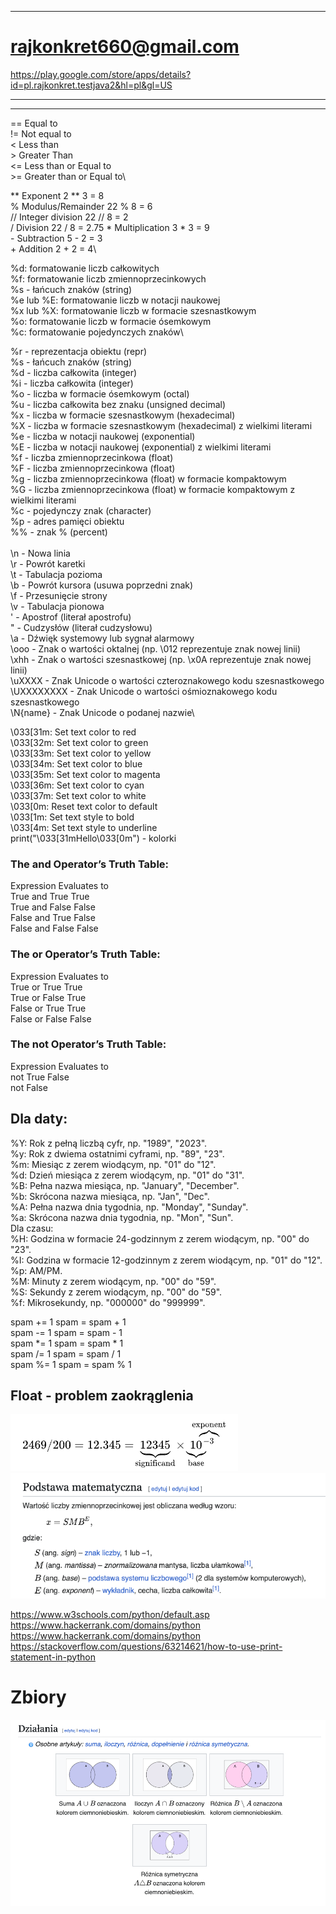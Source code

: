 
-----------------------
# rajkonkret660@gmail.com

https://play.google.com/store/apps/details?id=pl.rajkonkret.testjava2&hl=pl&gl=US

-----------------------
------------------------


==    Equal to\
!=    Not equal to\
<    Less than\
\>    Greater Than\
<=    Less than or Equal to\
\>=    Greater than or Equal to\


**    Exponent    2 ** 3 = 8\
%    Modulus/Remainder    22 % 8 = 6\
//    Integer division    22 // 8 = 2\
/    Division    22 / 8 = 2.75
\*    Multiplication    3 * 3 = 9\
\-    Subtraction    5 - 2 = 3\
\+    Addition    2 + 2 = 4\

%d: formatowanie liczb całkowitych\
%f: formatowanie liczb zmiennoprzecinkowych\
%s - łańcuch znaków (string)\
%e lub %E: formatowanie liczb w notacji naukowej\
%x lub %X: formatowanie liczb w formacie szesnastkowym\
%o: formatowanie liczb w formacie ósemkowym\
%c: formatowanie pojedynczych znaków\

%r - reprezentacja obiektu (repr)\
%s - łańcuch znaków (string)\
%d - liczba całkowita (integer)\
%i - liczba całkowita (integer)\
%o - liczba w formacie ósemkowym (octal)\
%u - liczba całkowita bez znaku (unsigned decimal)\
%x - liczba w formacie szesnastkowym (hexadecimal)\
%X - liczba w formacie szesnastkowym (hexadecimal) z wielkimi literami\
%e - liczba w notacji naukowej (exponential)\
%E - liczba w notacji naukowej (exponential) z wielkimi literami\
%f - liczba zmiennoprzecinkowa (float)\
%F - liczba zmiennoprzecinkowa (float)\
%g - liczba zmiennoprzecinkowa (float) w formacie kompaktowym\
%G - liczba zmiennoprzecinkowa (float) w formacie kompaktowym z wielkimi literami\
%c - pojedynczy znak (character)\
%p - adres pamięci obiektu\
%% - znak % (percent)\
\
\n - Nowa linia\
\r - Powrót karetki\
\t - Tabulacja pozioma\
\b - Powrót kursora (usuwa poprzedni znak)\
\f - Przesunięcie strony\
\v - Tabulacja pionowa\
' - Apostrof (literał apostrofu)\
" - Cudzysłów (literał cudzysłowu)\
\a - Dźwięk systemowy lub sygnał alarmowy\
\ooo - Znak o wartości oktalnej (np. \012 reprezentuje znak nowej linii)\
\xhh - Znak o wartości szesnastkowej (np. \x0A reprezentuje znak nowej linii)\
\uXXXX - Znak Unicode o wartości czteroznakowego kodu szesnastkowego\
\UXXXXXXXX - Znak Unicode o wartości ośmioznakowego kodu szesnastkowego\
\N{name} - Znak Unicode o podanej nazwie\



\033[31m: Set text color to red\
\033[32m: Set text color to green\
\033[33m: Set text color to yellow\
\033[34m: Set text color to blue\
\033[35m: Set text color to magenta\
\033[36m: Set text color to cyan\
\033[37m: Set text color to white\
\033[0m: Reset text color to default\
\033[1m: Set text style to bold\
\033[4m: Set text style to underline\
print("\033[31mHello\033[0m") - kolorki


### The and Operator’s Truth Table:
Expression    Evaluates to\
True and True    True\
True and False    False\
False and True    False\
False and False    False

### The or Operator’s Truth Table:

Expression    Evaluates to\
True or True    True\
True or False    True\
False or True    True\
False or False    False

### The not Operator’s Truth Table:
Expression    Evaluates to\
not True    False\
not False

## Dla daty:
%Y: Rok z pełną liczbą cyfr, np. "1989", "2023".\
%y: Rok z dwiema ostatnimi cyframi, np. "89", "23".\
%m: Miesiąc z zerem wiodącym, np. "01" do "12".\
%d: Dzień miesiąca z zerem wiodącym, np. "01" do "31".\
%B: Pełna nazwa miesiąca, np. "January", "December".\
%b: Skrócona nazwa miesiąca, np. "Jan", "Dec".\
%A: Pełna nazwa dnia tygodnia, np. "Monday", "Sunday".\
%a: Skrócona nazwa dnia tygodnia, np. "Mon", "Sun".\
Dla czasu:\
%H: Godzina w formacie 24-godzinnym z zerem wiodącym, np. "00" do "23".\
%I: Godzina w formacie 12-godzinnym z zerem wiodącym, np. "01" do "12".\
%p: AM/PM.\
%M: Minuty z zerem wiodącym, np. "00" do "59".\
%S: Sekundy z zerem wiodącym, np. "00" do "59".\
%f: Mikrosekundy, np. "000000" do "999999".

spam += 1    spam = spam + 1\
spam -= 1    spam = spam - 1\
spam *= 1    spam = spam * 1\
spam /= 1    spam = spam / 1\
spam %= 1    spam = spam % 1

## Float - problem zaokrąglenia
![img.png](img.png)
![img_1.png](img_1.png)

https://www.w3schools.com/python/default.asp \
https://www.hackerrank.com/domains/python \
https://www.hackerrank.com/domains/python \
https://stackoverflow.com/questions/63214621/how-to-use-print-statement-in-python


# Zbiory
![img_2.png](img_2.png)